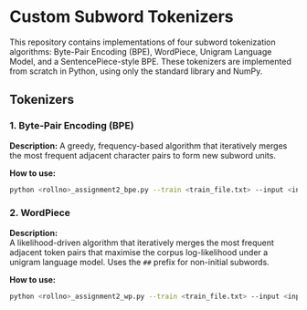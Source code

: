 # Custom Subword Tokenizers

This repository contains implementations of four subword tokenization algorithms: Byte-Pair Encoding (BPE), WordPiece, Unigram Language Model, and a SentencePiece-style BPE. These tokenizers are implemented from scratch in Python, using only the standard library and NumPy.

## Tokenizers

### 1. Byte-Pair Encoding (BPE)

**Description:** A greedy, frequency-based algorithm that iteratively merges the most frequent adjacent character pairs to form new subword units.

**How to use:**

```bash
python <rollno>_assignment2_bpe.py --train <train_file.txt> --input <input_file.txt> --vocab_size <size>
```

### 2. WordPiece

**Description:**  
A likelihood-driven algorithm that iteratively merges the most frequent adjacent token pairs that maximise the corpus log-likelihood under a unigram language model. Uses the `##` prefix for non-initial subwords.

**How to use:**
```bash
python <rollno>_assignment2_wp.py --train <train_file.txt> --input <input_file.txt> --vocab_size <size>
```
